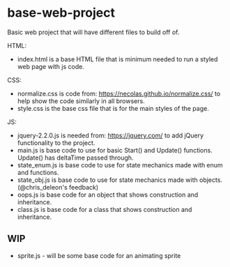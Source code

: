 # base-web-project
Basic web project that will have different files to build off of.

HTML:
* index.html is a base HTML file that is minimum needed to run a styled web page with js code.

CSS:
* normalize.css is code from: https://necolas.github.io/normalize.css/ to help show the code similarly in all browsers.
* style.css is the base css file that is for the main styles of the page.

JS:
* jquery-2.2.0.js is needed from: https://jquery.com/ to add jQuery functionality to the project.
* main.js is base code to use for basic Start() and Update() functions. Update() has deltaTime passed through.
* state_enum.js is base code to use for state mechanics made with enum and functions.
* state_obj.js is base code to use for state mechanics made with objects. (@chris_deleon's feedback)
* oops.js is base code for an object that shows construction and inheritance.
* class.js is base code for a class that shows construction and inheritance.

## WIP
* sprite.js - will be some base code for an animating sprite
